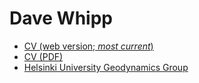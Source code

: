 # Dave Whipp

<!--
![Dave Whipp](img/Whipp-circle.jpg)
-->

- [CV (web version; *most current*)](https://davewhipp.github.io/markdown-cv/)
- [CV (PDF)](https://davewhipp.github.io/pdf/whipp_CV.pdf)
- [Helsinki University Geodynamics Group](https://www2.helsinki.fi/en/researchgroups/geodynamics)
